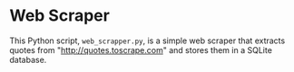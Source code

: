 # Web Scraper

This Python script, `web_scrapper.py`, is a simple web scraper that extracts quotes from "http://quotes.toscrape.com" and stores them in a SQLite database.

